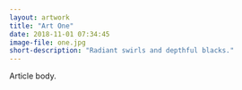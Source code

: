 ```yaml
---
layout: artwork 
title: "Art One"
date: 2018-11-01 07:34:45
image-file: one.jpg
short-description: "Radiant swirls and depthful blacks."
---
```


Article body.
